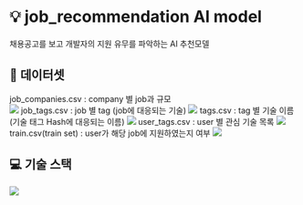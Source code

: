 # :bulb: job_recommendation AI model
채용공고를 보고 개발자의 지원 유무를 파악하는 AI 추천모델

## :floppy_disk: 데이터셋
job_companies.csv : company 별 job과 규모   
<img src="https://user-images.githubusercontent.com/43736669/94919776-fcce3780-04ef-11eb-8217-5b24a8303fef.png">
job_tags.csv : job 별 tag  (job에 대응되는 기술)
<img src="https://user-images.githubusercontent.com/43736669/94920971-4f105800-04f2-11eb-8041-37ad4d791527.png">
tags.csv : tag 별 기술 이름 (기술 태그 Hash에 대응되는 이름)
<img src ="https://user-images.githubusercontent.com/43736669/94921035-6e0eea00-04f2-11eb-9d67-c31336c783f2.png">
user_tags.csv : user 별 관심 기술 목록
<img src ="https://user-images.githubusercontent.com/43736669/94921123-9860a780-04f2-11eb-8d6c-5f192d35c645.png">
train.csv(train set) : user가 해당 job에 지원하였는지 여부
<img src ="https://user-images.githubusercontent.com/43736669/94921312-086f2d80-04f3-11eb-8256-c0e9c5cab12a.png">

## :computer: 기술 스택
<img src="https://user-images.githubusercontent.com/26294469/60403849-7be20b00-9bdd-11e9-9138-b61ebd71bd9d.png">
